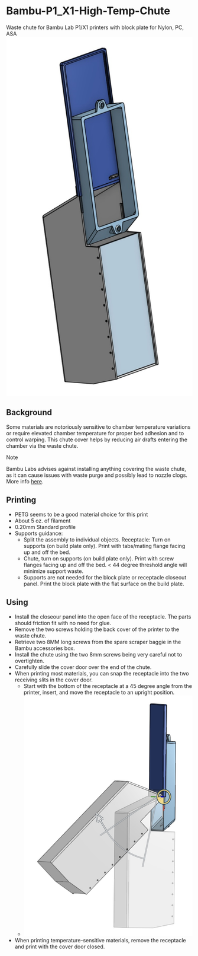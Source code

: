 # Bambu-P1_X1-High-Temp-Chute
Waste chute for Bambu Lab P1/X1 printers with block plate for Nylon, PC, ASA
![Bambu high temp chute rendering](https://github.com/Xorlent/Bambu-P1_X1-High-Temp-Chute/blob/main/images/Bambu-High-Temp-Chute.jpg)
## Background
Some materials are notoriously sensitive to chamber temperature variations or require elevated chamber temperature for proper bed adhesion and to control warping.  This chute cover helps by reducing air drafts entering the chamber via the waste chute.
> [!NOTE]
> Bambu Labs advises against installing anything covering the waste chute, as it can cause issues with waste purge and possibly lead to nozzle clogs.  More info [here](https://wiki.bambulab.com/en/general/bambu-mods-to-avoid).

## Printing
- PETG seems to be a good material choice for this print
- About 5 oz. of filament
- 0.20mm Standard profile
- Supports guidance:
  - Split the assembly to individual objects.  Receptacle: Turn on supports (on build plate only).  Print with tabs/mating flange facing up and off the bed.
  - Chute, turn on supports (on build plate only).  Print with screw flanges facing up and off the bed.  < 44 degree threshold angle will minimize support waste.
  - Supports are not needed for the block plate or receptacle closeout panel.  Print the block plate with the flat surface on the build plate.

## Using
- Install the closeour panel into the open face of the receptacle.  The parts should friction fit with no need for glue.
- Remove the two screws holding the back cover of the printer to the waste chute.
- Retrieve two 8MM long screws from the spare scraper baggie in the Bambu accessories box.
- Install the chute using the two 8mm screws being very careful not to overtighten.
- Carefully slide the cover door over the end of the chute.
- When printing most materials, you can snap the receptacle into the two receiving slits in the cover door.
  - Start with the bottom of the receptacle at a 45 degree angle from the printer, insert, and move the receptacle to an upright position.
  - ![Installing receptacle](https://github.com/Xorlent/Bambu-P1_X1-High-Temp-Chute/blob/main/images/Installing-Receptacle.jpg)
- When printing temperature-sensitive materials, remove the receptacle and print with the cover door closed.
